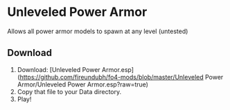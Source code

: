 # Unleveled Power Armor

Allows all power armor models to spawn at any level (untested)

## Download

1. Download: [Unleveled Power Armor.esp](https://github.com/fireundubh/fo4-mods/blob/master/Unleveled Power Armor/Unleveled Power Armor.esp?raw=true)
2. Copy that file to your Data directory.
3. Play!